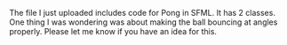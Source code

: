 The file I just uploaded includes code for Pong in SFML. It has 2 classes. One thing I was wondering was about making the ball bouncing at angles properly. Please let me know if you have an idea for this. 

